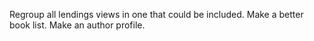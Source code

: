 Regroup all lendings views in one that could be included.
Make a better book list.
Make an author profile.